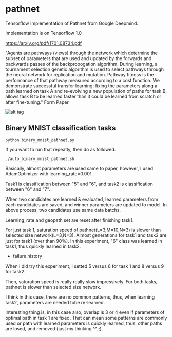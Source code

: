 pathnet
===========

Tensorflow Implementation of Pathnet from Google Deepmind.

Implementation is on Tensorflow 1.0

https://arxiv.org/pdf/1701.08734.pdf

"Agents are pathways (views) through the network which determine the subset of parameters that are used and updated by the forwards and backwards passes of the backpropogation algorithm. During learning, a tournament selection genetic algorithm is used to select pathways through the neural network for replication and mutation. Pathway fitness is the performance of that pathway measured according to a cost function. We demonstrate successful transfer learning; fixing the parameters along a path learned on task A and re-evolving a new population of paths for task B, allows task B to be learned faster than it could be learned from scratch or after fine-tuning."
Form Paper

![alt tag](https://github.com/jaesik817/pathnet/blob/master/figures/pathnet.PNG)


Binary MNIST classification tasks
-------------------

`
python binary_mnist_pathnet.py 
`

If you want to run that repeatly, then do as followed.

`
./auto_binary_mnist_pathnet.sh
`

Basically, almost parameters are used same to paper, however, I used AdamOptimizer with learning_rate=0.001.

Task1 is classification between "5" and "6", and task2 is classification between "6" and "7".

When two candidates are learned & evaluated, learned parameters from each candidates are saved, and winner parameters are updated to model.
In above process, two candidates use same data batchs.

Learning_rate and geopath set are reset after finishing task1.

For just task 1, saturation speed of pathnet(L=3,M=10,N=3) is slower than selected size network(L=3,N=3). Almost generations for task1 and task2 are just for task1 (over than 90%). In this experiment, "6" class was learned in task1, thus quickly learned in task2.

- failure history

When I did try this experiment, I setted 5 versus 6 for task 1 and 8 versus 9 for task2. 

Then, saturation speed is really really slow impressively. For both tasks, pathnet is slower than selected size network. 

I think in this case, there are no common patterns, thus, when learning task2, parameters are needed tobe re-learned. 

Interesting thing is, in this case also, overlap is 3 or 4 even if parameters of optimal path in task 1 are fixed. That can mean some patterns are commonly used or path with learned parameters is quickly learned, thus, other paths are losed, and removed (just my thinking ^^;;).
